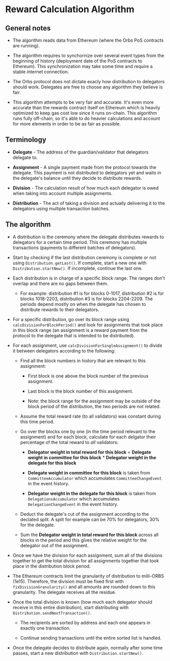 # Reward Calculation Algorithm

## General notes

* The algorithm reads data from Ethereum (where the Orbs PoS contracts are running).

* The algorithm requires to synchornize over several event types from the beginning of history (deployment date of the PoS contracts to Ethereum). This synchronization may take some time and require a stable internet connection.

* The Orbs protocol does not dictate exacly how distribution to delegators should work. Delegates are free to choose any algorithm they believe is fair.

* This algorithm attempts to be very fair and accurate. It's even more accurate than the rewards contract itself on Ethereum which is heavily optimized to keep gas cost low since it runs on-chain. This algorithm runs fully off-chain, so it's able to do heavier calculations and account for more elements in order to be as fair as possible.

## Terminology

* **Delegate** - The address of the guardian/validator that delegators delegate to.

* **Assignment** - A single payment made from the protocol towards the delegate. This payment is not distributed to delegators yet and waits in the delegate's balance until they decide to distribute rewards.

* **Division** - The calculation result of how much each delegator is owed when taking into account multiple assignments.

* **Distribution** - The act of taking a division and actually delivering it to the delegators using multiple transaction batches.

## The algorithm

- A distribution is the ceremony where the delegate distributes rewards to delegators for a certain time period. This ceremony has multiple transactions (payments to different batches of delegators).

- Start by checking if the last distribution ceremony is complete or not using `Distribution.getLast()`. If complete, start a new one with `Distribution.startNew()`. If incomplete, continue the last one.

- Each distribution is in charge of a specific block range. The ranges don't overlap and there are no gaps between them.

    * For example: distribution #1 is for blocks 0-1017, distribution #2 is for blocks 1018-2203, distribution #3 is for blocks 2204-2209. The periods depend mostly on when the delegate has chosen to distribute rewards to their delegators.

- For a specific distribution, go over its block range using `calcDivisionForBlockPeriod()` and look for assignments that took place in this block range (an assignment is a reward payment from the protocol to the delegate that is intended to be distributed).

- For each assignment, use `calcDivisionForSingleAssignment()` to divide it between delegators according to the following:

    - Find all the block numbers in history that are relevant to this assignment:

        * First block is one above the block number of the previous assignment.

        * Last block is the block number of this assignment.

        * Note: the block range for the assignment may be outside of the block period of the distribution, the two periods are not related.

    - Assume the total reward rate (to all validators) was constant during this time period.

    - Go over the blocks one by one (in the time period relevant to the assignment) and for each block, calculate for each delgator their percentage of the total reward to *all* validators:

        * **Delegator weight in total reward for this block** = **Delegate weight in committee for this block** * **Delegator weight in the delegate for this block**

        * **Delegate weight in committee for this block** is taken from `CommitteeAccumulator` which accumulates `CommitteeChangeEvent` in the event history.

        * **Delegator weight in the delegate for this block** is taken from `DelegationsAccumulator` which accumulates `DelegationChangeEvent` in the event history.

    - Deduct the delegate's cut of the assignment according to the declated split. A split for example can be 70% for delegators, 30% for the delegate.

    - Sum the **Delegator weight in total reward for this block** across all blocks in the period and this gives the relative weight for the delegator out of the assignment.

- Once we have the division for each assignment, sum all of the divisions together to get the total division for all assignments together that took place in the distribution block period.

- The Ethereum contracts limit the granularity of distribution to milli-ORBS (1e15). Therefore, the division must be fixed first with `fixDivisionGranularity()` and all amounts are rounded down to this granularity. The delegate receives all the residue.

- Once the total division is known (how much each delegator should receive in this entire distribution), start distributing with `Distribution.sendNextTransaction()`.

    - The recipients are sorted by address and each one appears in exactly one transaction.

    - Continue sending transactions until the entire sorted list is handled.

- Once the delegate decides to distribute again, normally after some time passes, start a new distribution with `Distribution.startNew()`.